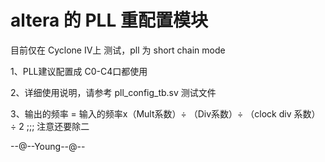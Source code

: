 # altera 的 PLL 重配置模块

目前仅在 Cyclone IV上 测试，pll 为 short chain mode

1、PLL建议配置成 C0-C4口都使用

2、详细使用说明，请参考 pll_config_tb.sv 测试文件 

3、输出的频率 = 输入的频率x（Mult系数）÷ （Div系数）÷ （clock div 系数）÷ 2 ;;; 注意还要除二


--@--Young--@--

